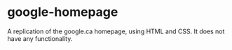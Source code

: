 # google-homepage

A replication of the google.ca homepage, using HTML and CSS. It does not have any functionality.
